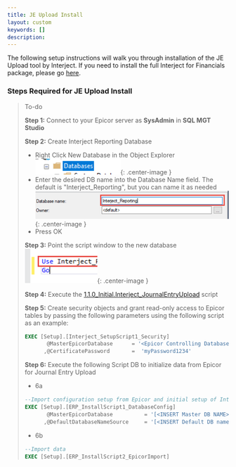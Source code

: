 ```yaml
---
title: JE Upload Install
layout: custom
keywords: []
description:
---
```


The following setup instructions will walk you through installation of the JE Upload tool by Interject. If you need to install the full Interject for Financials package, please go [here](/bApps/bFinancials/Technical-Install.html).

### Steps Required for JE Upload Install

> To-do
>
> **Step 1:** Connect to your Epicor server as **SysAdmin** in **SQL MGT Studio**
>
> **Step 2:** Create Interject Reporting Database
>
> - Right Click New Database in the Object Explorer
>   ![New database](/images/A-SQL-Installation/newDB.png){: .center-image }
> - Enter the desired DB name into the Database Name field. The default is "Interject_Reporting", but you can name it as needed
>   ![New database](/images/A-SQL-Installation/01.png){: .center-image }
> - Press OK
>
> **Step 3:** Point the script window to the new database
> ![Mgt Studio Point](/images/A-SQL-Installation/MgtStudioPointTo.png){: .center-image }
>
> **Step 4:** Execute the [1.1.0_Initial.Interject_JournalEntryUpload](https://drive.google.com/file/d/10Gxxb4mjKxWpl0v49x1IWK97w6xm-EKV/view?usp=sharing) script
>
> **Step 5:** Create security objects and grant read-only access to Epicor tables by passing the following parameters using the following script as an example:
>
> ```SQL
> EXEC [Setup].[Interject_SetupScript1_Security]
>        @MasterEpicorDatabase      = '<Epicor Controlling Database Name>'
>       ,@CertificatePassword       =  'myPassword1234'
> ```
>
> **Step 6:** Execute the following Script DB to initialize data from Epicor for Journal Entry Upload
>
> - 6a
>
> ```SQL
> --Import configuration setup from Epicor and initial setup of Interject
> EXEC [Setup].[ERP_InstallScript1_DatabaseConfig]
>        @MasterEpicorDatabase          = '[<INSERT Master DB NAME>]'
>       ,@DefaultDatabaseNameSource     = '[<INSERT Default DB name>]'
> ```
>
> - 6b
>
> ```SQL
> --Import data
> EXEC [Setup].[ERP_InstallScript2_EpicorImport]
> ```
